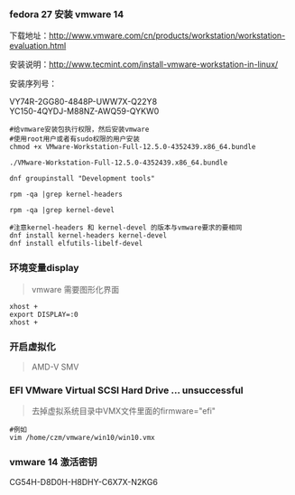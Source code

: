 ### fedora 27 安装 vmware 14

下载地址：http://www.vmware.com/cn/products/workstation/workstation-evaluation.html

安装说明：http://www.tecmint.com/install-vmware-workstation-in-linux/

安装序列号：  

VY74R-2GG80-4848P-UWW7X-Q22Y8  
YC150-4QYDJ-M88NZ-AWQ59-QYKW0


    #给vmware安装包执行权限，然后安装vmware
    #使用root用户或者有sudo权限的用户安装
    chmod +x VMware-Workstation-Full-12.5.0-4352439.x86_64.bundle
    
    ./VMware-Workstation-Full-12.5.0-4352439.x86_64.bundle
    
    dnf groupinstall "Development tools" 
    
    rpm -qa |grep kernel-headers
    
    rpm -qa |grep kernel-devel
    
    #注意kernel-headers 和 kernel-devel 的版本与vmware要求的要相同
    dnf install kernel-headers kernel-devel
    dnf install elfutils-libelf-devel
    
    
### 环境变量display
> vmware 需要图形化界面 

    xhost +
    export DISPLAY=:0
    xhost +

### 开启虚拟化
> AMD-V SMV
    


### EFI VMware Virtual SCSI Hard Drive ... unsuccessful
> 去掉虚拟系统目录中VMX文件里面的firmware="efi"

    #例如
    vim /home/czm/vmware/win10/win10.vmx
    
### vmware 14 激活密钥
CG54H-D8D0H-H8DHY-C6X7X-N2KG6